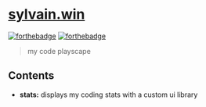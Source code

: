 # [sylvain.win](https://sylvain.win)
[![forthebadge](https://forthebadge.com/images/badges/made-with-crayons.svg)](https://forthebadge.com)
[![forthebadge](https://forthebadge.com/images/badges/designed-in-ms-paint.svg)](https://forthebadge.com)
> my code playscape

## Contents
- __stats:__ displays my coding stats with a custom ui library
